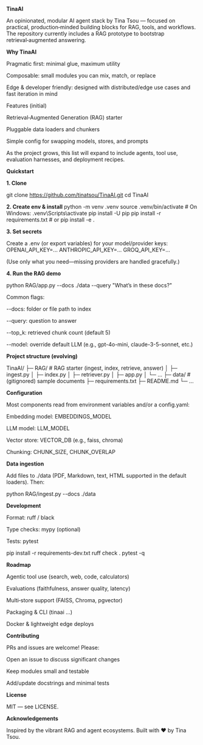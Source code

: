 **TinaAI**

An opinionated, modular AI agent stack by Tina Tsou — focused on practical, production‑minded building blocks for RAG, tools, and workflows. The repository currently includes a RAG prototype to bootstrap retrieval‑augmented answering.

**Why TinaAI**

Pragmatic first: minimal glue, maximum utility

Composable: small modules you can mix, match, or replace

Edge & developer friendly: designed with distributed/edge use cases and fast iteration in mind

Features (initial)

Retrieval‑Augmented Generation (RAG) starter

Pluggable data loaders and chunkers

Simple config for swapping models, stores, and prompts

As the project grows, this list will expand to include agents, tool use, evaluation harnesses, and deployment recipes.

**Quickstart**

**1. Clone**

git clone https://github.com/tinatsou/TinaAI.git
cd TinaAI

**2. Create env & install**
python -m venv .venv
source .venv/bin/activate   # On Windows: .venv\Scripts\activate
pip install -U pip
pip install -r requirements.txt   # or pip install -e .

**3. Set secrets**

Create a .env (or export variables) for your model/provider keys:
OPENAI_API_KEY=...
ANTHROPIC_API_KEY=...
GROQ_API_KEY=...

(Use only what you need—missing providers are handled gracefully.)

**4. Run the RAG demo**

python RAG/app.py --docs ./data --query "What’s in these docs?"

Common flags:

--docs: folder or file path to index

--query: question to answer

--top_k: retrieved chunk count (default 5)

--model: override default LLM (e.g., gpt-4o-mini, claude-3-5-sonnet, etc.)

**Project structure (evolving)**

TinaAI/
├─ RAG/                 # RAG starter (ingest, index, retrieve, answer)
│  ├─ ingest.py
│  ├─ index.py
│  ├─ retriever.py
│  ├─ app.py
│  └─ ...
├─ data/                # (gitignored) sample documents
├─ requirements.txt
├─ README.md
└─ ...

**Configuration**

Most components read from environment variables and/or a config.yaml:

Embedding model: EMBEDDINGS_MODEL

LLM model: LLM_MODEL

Vector store: VECTOR_DB (e.g., faiss, chroma)

Chunking: CHUNK_SIZE, CHUNK_OVERLAP

**Data ingestion**

Add files to ./data (PDF, Markdown, text, HTML supported in the default loaders). Then:

python RAG/ingest.py --docs ./data

**Development**

Format: ruff / black

Type checks: mypy (optional)

Tests: pytest

pip install -r requirements-dev.txt
ruff check .
pytest -q

**Roadmap**

Agentic tool use (search, web, code, calculators)

Evaluations (faithfulness, answer quality, latency)

Multi‑store support (FAISS, Chroma, pgvector)

Packaging & CLI (tinaai ...)

Docker & lightweight edge deploys

**Contributing**

PRs and issues are welcome! Please:

Open an issue to discuss significant changes

Keep modules small and testable

Add/update docstrings and minimal tests

**License**

MIT — see LICENSE.

**Acknowledgements**

Inspired by the vibrant RAG and agent ecosystems. Built with ❤️ by Tina Tsou.
